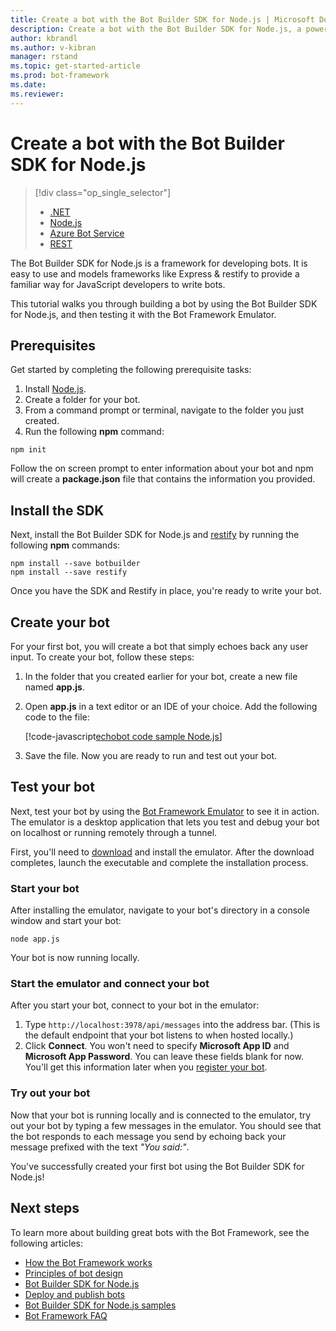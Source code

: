 ```yaml
---
title: Create a bot with the Bot Builder SDK for Node.js | Microsoft Docs
description: Create a bot with the Bot Builder SDK for Node.js, a powerful bot construction framework.
author: kbrandl
ms.author: v-kibran
manager: rstand
ms.topic: get-started-article
ms.prod: bot-framework
ms.date: 
ms.reviewer:
---
```


# Create a bot with the Bot Builder SDK for Node.js
> [!div class="op_single_selector"]
> - [.NET](../dotnet/bot-builder-dotnet-quickstart.md)
> - [Node.js](../nodejs/bot-builder-nodejs-quickstart.md)
> - [Azure Bot Service](../azure/azure-bot-service-quickstart.md)
> - [REST](../rest-api/bot-framework-rest-connector-quickstart.md)

The Bot Builder SDK for Node.js is a framework for developing bots. It is easy to use and models frameworks like Express & restify to provide a familiar way for JavaScript developers to write bots.

This tutorial walks you through building a bot by using the Bot Builder SDK for Node.js, and then testing it with the Bot Framework Emulator.

## Prerequisites
Get started by completing the following prerequisite tasks:

1. Install [Node.js](https://nodejs.org).
2. Create a folder for your bot.
3. From a command prompt or terminal, navigate to the folder you just created.
4. Run the following **npm** command:
```
npm init
```

Follow the on screen prompt to enter information about your bot and npm will create a **package.json** file that contains the information you provided. 

## Install the SDK
Next, install the Bot Builder SDK for Node.js and <a href="http://restify.com/" target="_blank">restify</a> by running the following **npm** commands:

   ```
   npm install --save botbuilder
   npm install --save restify
   ```

Once you have the SDK and Restify in place, you're ready to write your bot.

## Create your bot

For your first bot, you will create a bot that simply echoes back any user input. To create your bot, follow these steps:

1. In the folder that you created earlier for your bot, create a new file named **app.js**.
2. Open **app.js** in a text editor or an IDE of your choice. Add the following code to the file: 

   [!code-javascript[echobot code sample Node.js](~/includes/code/node-getstarted.js#echobot)]

3. Save the file. Now you are ready to run and test out your bot.

## Test your bot
Next, test your bot by using the [Bot Framework Emulator](~/debug-bots-emulator.md) to see it in action. The emulator is a desktop application that lets you test and debug your bot on localhost or running remotely through a tunnel.

First, you'll need to [download](https://emulator.botframework.com) and install the emulator. After the download completes, launch the executable and complete the installation process.

### Start your bot

After installing the emulator, navigate to your bot's directory in a console window and start your bot:

```
node app.js
```
   
Your bot is now running locally.

### Start the emulator and connect your bot
After you start your bot, connect to your bot in the emulator:

1. Type `http://localhost:3978/api/messages` into the address bar. (This is the default endpoint that your bot listens to when hosted locally.)
2. Click **Connect**. You won't need to specify **Microsoft App ID** and **Microsoft App Password**. You can leave these fields blank for now. You'll get this information later when you [register your bot](~/portal-register-bot.md).

### Try out your bot

Now that your bot is running locally and is connected to the emulator, try out your bot by typing a few messages in the emulator.
You should see that the bot responds to each message you send by echoing back your message prefixed with the text *"You said:"*.

You've successfully created your first bot using the Bot Builder SDK for Node.js!

## Next steps

To learn more about building great bots with the Bot Framework, see the following articles:

- [How the Bot Framework works](~/overview-how-bot-framework-works.md)
- [Principles of bot design](~/bot-design-principles.md)
- [Bot Builder SDK for Node.js](~/nodejs/index.md)
- [Deploy and publish bots](~/publish-bot-overview.md)
- [Bot Builder SDK for Node.js samples](bot-builder-nodejs-samples.md)
- [Bot Framework FAQ](~/resources-bot-framework-faq.md)

